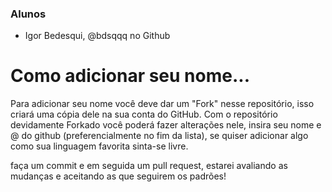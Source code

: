### Alunos

- Igor Bedesqui, @bdsqqq no Github

# Como adicionar seu nome...

Para adicionar seu nome você deve dar um "Fork" nesse repositório, isso criará uma cópia dele na sua conta do GitHub.
Com o repositório devidamente Forkado você poderá fazer alterações nele,  insira seu nome e @ do github (preferencialmente no fim da lista), se quiser adicionar algo como sua linguagem favorita sinta-se livre.

faça um commit e em seguida um pull request, estarei avaliando as mudanças e aceitando as que seguirem os padrões!

